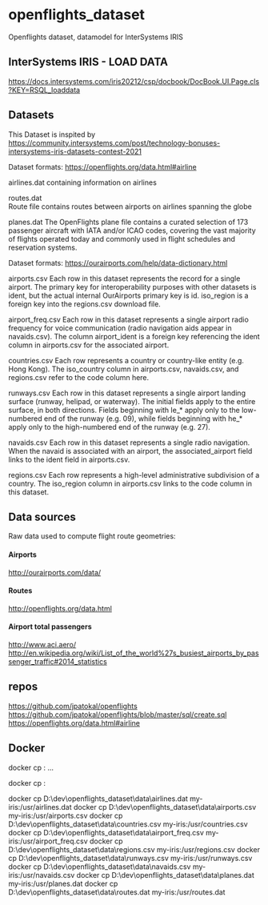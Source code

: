 # openflights_dataset
Openflights dataset, datamodel for InterSystems IRIS

## InterSystems IRIS - LOAD DATA 

https://docs.intersystems.com/iris20212/csp/docbook/DocBook.UI.Page.cls?KEY=RSQL_loaddata

## Datasets
This Dataset is inspited by https://community.intersystems.com/post/technology-bonuses-intersystems-iris-datasets-contest-2021


Dataset formats: https://openflights.org/data.html#airline

airlines.dat
containing information on airlines

routes.dat	
Route file contains routes between airports on airlines spanning the globe

planes.dat
The OpenFlights plane file contains a curated selection of 173 passenger aircraft with IATA and/or ICAO codes, covering the vast majority of flights operated today and commonly used in flight schedules and reservation systems.
	

Dataset formats: https://ourairports.com/help/data-dictionary.html

airports.csv 
Each row in this dataset represents the record for a single airport. The primary key for interoperability purposes with other datasets is ident, but the actual internal OurAirports primary key is id. iso_region is a foreign key into the regions.csv download file. 

airport_freq.csv 
Each row in this dataset represents a single airport radio frequency for voice communication (radio navigation aids appear in navaids.csv). The column airport_ident is a foreign key referencing the ident column in airports.csv for the associated airport. 

countries.csv 
Each row represents a country or country-like entity (e.g. Hong Kong). The iso_country column in airports.csv, navaids.csv, and regions.csv refer to the code column here. 

runways.csv 
Each row in this dataset represents a single airport landing surface (runway, helipad, or waterway). The initial fields apply to the entire surface, in both directions. Fields beginning with le_* apply only to the low-numbered end of the runway (e.g. 09), while fields beginning with he_* apply only to the high-numbered end of the runway (e.g. 27). 

navaids.csv 
Each row in this dataset represents a single radio navigation. When the navaid is associated with an airport, the associated_airport field links to the ident field in airports.csv. 
	
regions.csv 
Each row represents a high-level administrative subdivision of a country. The iso_region column in airports.csv links to the code column in this dataset. 

## Data sources
Raw data used to compute flight route geometries:

#### Airports
http://ourairports.com/data/

#### Routes
http://openflights.org/data.html

#### Airport total passengers
http://www.aci.aero/
http://en.wikipedia.org/wiki/List_of_the_world%27s_busiest_airports_by_passenger_traffic#2014_statistics



## repos
https://github.com/jpatokal/openflights
https://github.com/jpatokal/openflights/blob/master/sql/create.sql
https://openflights.org/data.html#airline

## Docker

docker cp <src-path> <container>:<dest-path> ... 

docker cp <container>:<src-path> <local-dest-path>

docker cp D:\dev\openflights_dataset\data\airlines.dat my-iris:/usr/airlines.dat
docker cp D:\dev\openflights_dataset\data\airports.csv my-iris:/usr/airports.csv
docker cp D:\dev\openflights_dataset\data\countries.csv my-iris:/usr/countries.csv
docker cp D:\dev\openflights_dataset\data\airport_freq.csv my-iris:/usr/airport_freq.csv
docker cp D:\dev\openflights_dataset\data\regions.csv my-iris:/usr/regions.csv
docker cp D:\dev\openflights_dataset\data\runways.csv my-iris:/usr/runways.csv
docker cp D:\dev\openflights_dataset\data\navaids.csv my-iris:/usr/navaids.csv
docker cp D:\dev\openflights_dataset\data\planes.dat my-iris:/usr/planes.dat
docker cp D:\dev\openflights_dataset\data\routes.dat my-iris:/usr/routes.dat
